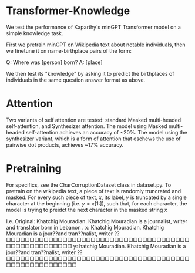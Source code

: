 # Transformer-Knowledge

We test the performance of Kaparthy's minGPT Transformer model on a simple knowledge task.

First we pretrain minGPT on Wikipedia text about notable individuals, then we finetune it on name-birthplace pairs of the form: 

Q: Where was [person] born?
A: [place]

We then test its "knowledge" by asking it to predict the birthplaces of individuals in the same question answer format as above. 

# Attention

Two variants of self attention are tested: standard Masked multi-headed self-attention, and Synthesizer attention. The model using Masked multi-headed self-attention achieves an accuracy of ~20%. The model using the synthesizer variant, which is a form of attention that eschews the use of pairwise dot products, achieves ~17% accuracy. 



# Pretraining

For specifics, see the CharCorruptionDataset class in dataset.py. To pretrain on the wikipedia text, a piece of text is randomly truncrated and masked. For every such piece of text, $x$, its label, $y$ is truncated by a single character at the beginning (i.e. $y = x[1:]$), such that, for each character, the model is trying to preidct the next character in the masked string $x$

I.e. 
Original: Khatchig Mouradian. Khatchig Mouradian is a journalist, writer and translator born in Lebanon .
x:        Khatchig Mouradian. Khatchig Mouradian is a jour⁇and tran⁇nalist, writer ⁇□□□□□□□□□□□□□□□□□□□□□□□□□□□□□□□□□□□□□□□□□□□□□□□□□□□□□
y:        hatchig Mouradian. Khatchig Mouradian is a jour⁇and tran⁇nalist, writer ⁇□□□□□□□□□□□□□□□□□□□□□□□□□□□□□□□□□□□□□□□□□□□□□□□□□□□□□□


